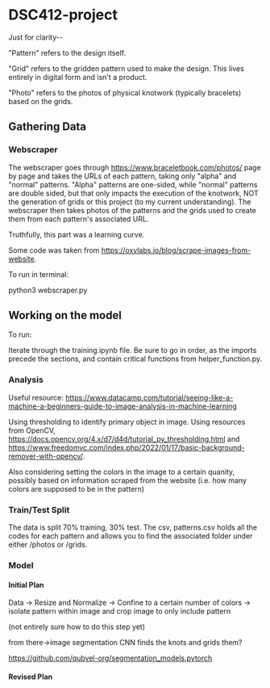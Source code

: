 # DSC412-project

Just for clarity--

"Pattern" refers to the design itself.

"Grid" refers to the gridden pattern used to make the design. This lives entirely in digital form and isn't a product.

"Photo" refers to the photos of physical knotwork (typically bracelets) based on the grids.

## Gathering Data

### Webscraper

The webscraper goes through https://www.braceletbook.com/photos/ page by page and takes the URLs of each pattern, taking only "alpha"
and "normal" patterns. "Alpha" patterns are one-sided, while "normal" patterns are double sided, but that only impacts the execution
of the knotwork, NOT the generation of grids or this project (to my current understanding). The webscraper then takes photos of the 
patterns and the grids used to create them from each pattern's associated URL.

Truthfully, this part was a learning curve.

Some code was taken from https://oxylabs.io/blog/scrape-images-from-website.

To run in terminal:

python3 webscraper.py

## Working on the model

To run:

Iterate through the training.ipynb file. Be sure to go in order, as the imports precede the sections, and contain critical functions from
helper_function.py.

### Analysis

Useful resource: https://www.datacamp.com/tutorial/seeing-like-a-machine-a-beginners-guide-to-image-analysis-in-machine-learning

Using thresholding to identify primary object in image. Using resources from OpenCV, https://docs.opencv.org/4.x/d7/d4d/tutorial_py_thresholding.html and https://www.freedomvc.com/index.php/2022/01/17/basic-background-remover-with-opencv/.

Also considering setting the colors in the image to a certain quanity, possibly based on information scraped from the website (i.e. how many colors are supposed to be in the pattern)

### Train/Test Split

The data is split 70% training, 30% test. The csv, patterns.csv holds all the codes for each pattern and allows you to find the associated
folder under either /photos or /grids.

### Model

#### Initial Plan

Data -> Resize and Normalize -> Confine to a certain number of colors -> isolate pattern within image and crop image to only include pattern

(not entirely sure how to do this step yet)

from there->image segmentation CNN finds the knots and grids them?

https://github.com/qubvel-org/segmentation_models.pytorch

#### Revised Plan







